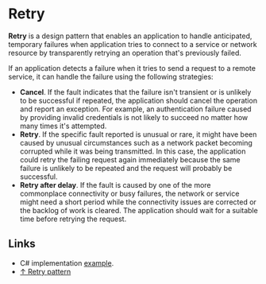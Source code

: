 # Retry

**Retry** is a design pattern that enables an application to handle anticipated, temporary failures when application tries to connect to a service or network resource by transparently retrying an operation that's previously failed.

If an application detects a failure when it tries to send a request to a remote service, it can handle the failure using the following strategies:

- **Cancel**. If the fault indicates that the failure isn't transient or is unlikely to be successful if repeated, the application should cancel the operation and report an exception. For example, an authentication failure caused by providing invalid credentials is not likely to succeed no matter how many times it's attempted.
- **Retry**. If the specific fault reported is unusual or rare, it might have been caused by unusual circumstances such as a network packet becoming corrupted while it was being transmitted. In this case, the application could retry the failing request again immediately because the same failure is unlikely to be repeated and the request will probably be successful.
- **Retry after delay**. If the fault is caused by one of the more commonplace connectivity or busy failures, the network or service might need a short period while the connectivity issues are corrected or the backlog of work is cleared. The application should wait for a suitable time before retrying the request.

## Links

- C# implementation [example](../../../dotnet/libraries/polly.md#retry).
- [↑ Retry pattern](https://docs.microsoft.com/en-us/azure/architecture/patterns/retry)
